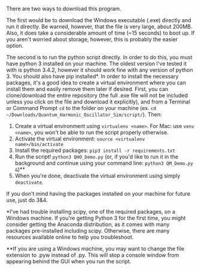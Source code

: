 There are two ways to download this program.

The first would be to download the Windows executable (.exe) directly and run it directly.  Be warned, however, that the file is very large, about 200MB.  Also, it does take a considerable amount of time (~15 seconds) to boot up.  If you aren't worried about storage, however, this is probably the easier option.

The second is to run the python script directly.  In order to do this, you must have python 3 installed on your machine.  The oldest version I've tested it with is python 3.4.2, however it should work fine with any version of python 3. You should also have pip installed\*.  In order to install the necessary packages, it's a good idea to create a virtual environment where you can install them and easily remove them later if desired.  First, you can clone/download the entire repository (the full .exe file will not be included unless you click on the file and download it explicitly), and from a Terminal or Command Prompt ```cd``` to the folder on your machine (ex. ```cd ~/Downloads/Quantum_Harmonic_Oscillator_Sim/script/```).  Then:

1. Create a virtual environment using ```virtualenv <name>```.  For Mac: use ```venv <name>```, you won't be able to run the script properly otherwise.
2.  Activate the virtual environment: ```source <virtualenv name>/bin/activate```
3.  Install the required packages: ```pip3 install -r requirements.txt```
4.  Run the script! ```python3 QHO_Demo.py``` (or, if you'd like to run it in the background and continue using your command line: ```python3 QM_Demo.py &```)\*\*
5.  When you're done, deactivate the virtual environment using simply ```deactivate```.

If you don't mind having the packages installed on your machine for future use, just do 3&4.

*I've had trouble installing scipy, one of the required packages, on a Windows machine.  If you're getting Python 3 for the first time, you might consider getting the Anaconda distribution, as it comes with many packages pre-installed including scipy.  Otherwise, there are many resources available online to help you troubleshoot.

*\*If you are using a Windows machine, you may want to change the file extension to .pyw instead of .py.  This will stop a console window from appearing behind the GUI when you run the script.
